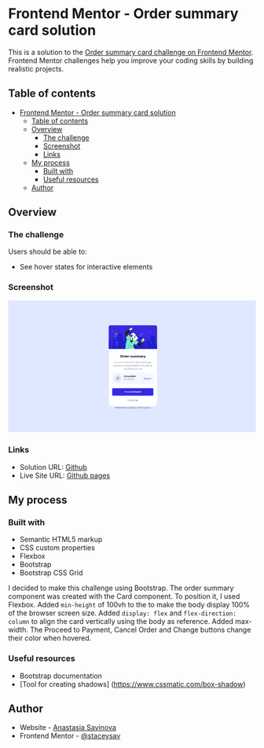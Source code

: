 # Frontend Mentor - Order summary card solution

This is a solution to the [Order summary card challenge on Frontend Mentor](https://www.frontendmentor.io/challenges/order-summary-component-QlPmajDUj). Frontend Mentor challenges help you improve your coding skills by building realistic projects. 

## Table of contents

- [Frontend Mentor - Order summary card solution](#frontend-mentor---order-summary-card-solution)
  - [Table of contents](#table-of-contents)
  - [Overview](#overview)
    - [The challenge](#the-challenge)
    - [Screenshot](#screenshot)
    - [Links](#links)
  - [My process](#my-process)
    - [Built with](#built-with)
    - [Useful resources](#useful-resources)
  - [Author](#author)

## Overview

### The challenge

Users should be able to:

- See hover states for interactive elements

### Screenshot

![](./screenshot.jpg)

### Links

- Solution URL: [Github](https://github.com/staceysav/order-summary-component)
- Live Site URL: [Github pages](https://staceysav.github.io/order-summary-component/)

## My process

### Built with

- Semantic HTML5 markup
- CSS custom properties
- Flexbox
- Bootstrap
- Bootstrap CSS Grid


I decided to make this challenge using Bootstrap. 
The order summary component was created with the Card component.
To position it, I used Flexbox. Added `min-height` of 100vh to the <body> to make the body display 100% of the browser screen size. Added `display: flex` and `flex-direction: column` to align the card vertically using the body as reference. 
Added max-width.
The Proceed to Payment, Cancel Order and Change buttons change their color when hovered.

### Useful resources

- Bootstrap documentation
- [Tool for creating shadows] (https://www.cssmatic.com/box-shadow)

## Author

- Website - [Anastasia Savinova](https://staceysav.github.io/)
- Frontend Mentor - [@staceysav](https://www.frontendmentor.io/profile/@staceysav)
